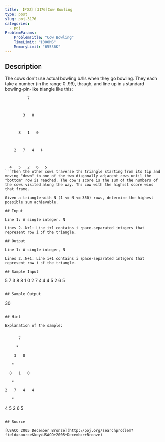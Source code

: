 ```yaml
---
title: 【POJ】[3176]Cow Bowling
type: post
slug: poj-3176
categories:
  - poj
ProblemParams:
    ProblemTitle: "Cow Bowling"
    TimeLimit: "1000MS"
    MemoryLimit: "65536K"
---
```


## Description

The cows don't use actual bowling balls when they go bowling. They each take a number (in the range 0..99), though, and line up in a standard bowling-pin-like triangle like this:  
  
```
          7



        3   8



      8   1   0



    2   7   4   4



  4   5   2   6   5
```Then the other cows traverse the triangle starting from its tip and moving "down" to one of the two diagonally adjacent cows until the "bottom" row is reached. The cow's score is the sum of the numbers of the cows visited along the way. The cow with the highest score wins that frame.  
  
Given a triangle with N (1 <= N <= 350) rows, determine the highest possible sum achievable.

## Input

Line 1: A single integer, N  
  
Lines 2..N+1: Line i+1 contains i space-separated integers that represent row i of the triangle.

## Output

Line 1: A single integer, N  
  
Lines 2..N+1: Line i+1 contains i space-separated integers that represent row i of the triangle.

## Sample Input

```
5
7
3 8
8 1 0
2 7 4 4
4 5 2 6 5
```

## Sample Output

```
30
```

## Hint

Explanation of the sample:  
  
```
          7

         *

        3   8

       *

      8   1   0

       *

    2   7   4   4

       *

  4   5   2   6   5
```The highest score is achievable by traversing the cows as shown above.

## Source

[USACO 2005 December Bronze](http://poj.org/searchproblem?field=source&key=USACO+2005+December+Bronze)
